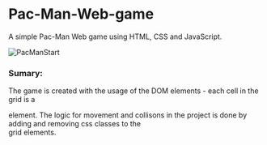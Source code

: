 # Pac-Man-Web-game

A simple Pac-Man Web game using HTML, CSS and JavaScript.

![PacManStart](https://user-images.githubusercontent.com/99598013/153958394-e574fbc2-de08-47b5-a597-2b872dd184e6.png)


### Sumary:
The game is created with the usage of the DOM elements - each cell in the grid is a <div> element. 
The logic for movement and collisons in the project is done by adding and removing css classes to the <div> grid elements. 

